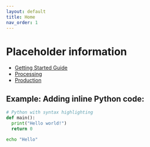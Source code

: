 ```yaml
---
layout: default
title: Home
nav_order: 1
---
```


# Placeholder information

* [Getting Started Guide](./gettingStarted/instruction.md)
* [Processing](./processing/processing.md)
* [Production](./production/production.md)

## Example: Adding inline Python code:

```python
# Python with syntax highlighting
def main():
  print("Hello world!")
  return 0
```

```bash
echo "Hello"
```
